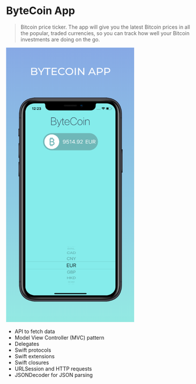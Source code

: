 # ByteCoin App
> Bitcoin price ticker. The app will give you the latest Bitcoin prices in all the popular, traded currencies, so you can track how well your Bitcoin investments are doing on the go.

<img src="images/bytecoin.png" width="350" height="750">

* API to fetch data
* Model View Controller (MVC) pattern
* Delegates
* Swift protocols
* Swift extensions
* Swift closures
* URLSession and HTTP requests
* JSONDecoder for JSON parsing
